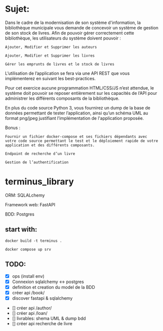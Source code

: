 # Sujet:

Dans le cadre de la modernisation de son système d'information, la bibliothèque municipale vous demande de concevoir un système de gestion de son stock de livres. Afin de pouvoir gérer correctement cette bibliothèque, les utilisateurs du système doivent pouvoir : 

    Ajouter, Modifier et Supprimer les auteurs

    Ajouter, Modifier et Supprimer les livres

    Gérer les emprunts de livres et le stock de livres


L’utilisation de l’application se fera via une API REST que vous implémenterez en suivant les best-practices.

Pour cet exercice aucune programmation HTML/CSS/JS n’est attendue, le système doit pouvoir se reposer entièrement sur les capacités de l’API pour administrer les différents composants de la bibliothèque.

En plus du code source Python 3, vous fournirez un dump de la base de données permettant de tester l’application, ainsi qu’un schéma UML au format png/jpeg justifiant l’implémentation de l'application proposée.

Bonus : 

    Fournir un fichier docker-compose et ses fichiers dépendants avec votre code source permettant le test et le déploiement rapide de votre application et des différents composants.

    Endpoint de recherche d’un livre

    Gestion de l’authentification


# terminus_library

ORM: SQLALchemy

Framework web: FastAPI

BDD: Postgres 

## start with:

```docker build -t terminus . ```

```docker compose up srv```

## TODO:
- [X] ops (install env)
- [X] Connexion sqlalchemy <-> postgres
- [X] definition et creation du model de la BDD
- [X] créer api /book/
- [x] discover fastapi & sqlalchemy
- [] créer api /author/
- [] créer api /loan/
- [] livrables: shema UML & dump bdd
- [] créer api recherche de livre
